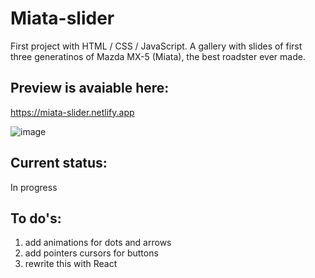 # Miata-slider
First project with HTML / CSS / JavaScript. A gallery with slides of first three generatinos of Mazda MX-5 (Miata), the best roadster ever made. 

## Preview is avaiable here: 

https://miata-slider.netlify.app


![image](https://user-images.githubusercontent.com/100487510/158269886-b265b110-c7e9-4f59-9c23-58c6e04dde5b.png)


## Current status:

In progress

## To do's:

1. add animations for dots and arrows
2. add pointers cursors for buttons
3. rewrite this with React 

